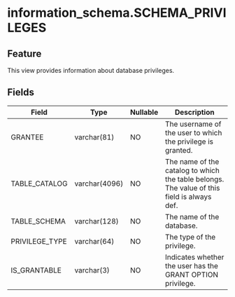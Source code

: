 information_schema.SCHEMA_PRIVILEGES
=========================================================


Feature
-----------

This view provides information about database privileges.

Fields
-------------



| **Field** | **Type** | **Nullable** | **Description** |
|----------------|---------------|----------------|----------|
| GRANTEE | varchar(81) | NO | The username of the user to which the privilege is granted. |
| TABLE_CATALOG | varchar(4096) | NO | The name of the catalog to which the table belongs. The value of this field is always def. |
| TABLE_SCHEMA | varchar(128) | NO | The name of the database. |
| PRIVILEGE_TYPE | varchar(64) | NO | The type of the privilege. |
| IS_GRANTABLE | varchar(3) | NO | Indicates whether the user has the GRANT OPTION privilege. |


